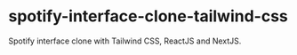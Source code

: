 # spotify-interface-clone-tailwind-css
Spotify interface clone with Tailwind CSS, ReactJS and NextJS.

